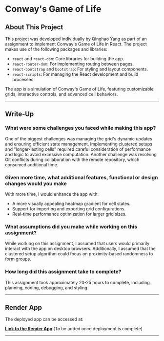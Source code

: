 # Conway's Game of Life

## About This Project
This project was developed individually by Qinghao Yang as part of an assignment to implement Conway's Game of Life in React. The project makes use of the following packages and libraries:

- `react` and `react-dom`: Core libraries for building the app.
- `react-router-dom`: For implementing routing between pages.
- `react-bootstrap` and `bootstrap`: For styling and layout components.
- `react-scripts`: For managing the React development and build processes.

The app is a simulation of Conway's Game of Life, featuring customizable grids, interactive controls, and advanced cell behaviors.

---

## Write-Up

### What were some challenges you faced while making this app?
One of the biggest challenges was managing the grid's dynamic updates and ensuring efficient state management. Implementing clustered setups and "longer-lasting cells" required careful consideration of performance and logic to avoid excessive computation. Another challenge was resolving Git conflicts during collaboration with the remote repository, which consumed additional time.

### Given more time, what additional features, functional or design changes would you make
With more time, I would enhance the app with:
- A more visually appealing heatmap gradient for cell states.
- Support for importing and exporting grid configurations.
- Real-time performance optimization for larger grid sizes.

### What assumptions did you make while working on this assignment?
While working on this assignment, I assumed that users would primarily interact with the app on desktop browsers. Additionally, I assumed that the clustered setup algorithm could focus on proximity-based randomness to form groups.

### How long did this assignment take to complete?
This assignment took approximately 20-25 hours to complete, including planning, coding, debugging, and styling.

---

## Render App
The deployed app can be accessed at:

**[Link to the Render App](#)** (To be added once deployment is complete)

---

